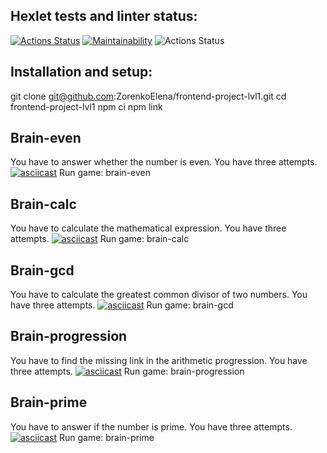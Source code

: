 ## Hexlet tests and linter status:
[![Actions Status](https://github.com/ZorenkoElena/frontend-project-lvl1/workflows/hexlet-check/badge.svg)](https://github.com/ZorenkoElena/frontend-project-lvl1/actions)
[![Maintainability](https://api.codeclimate.com/v1/badges/7c08c1438e484136a38a/maintainability)](https://codeclimate.com/github/ZorenkoElena/frontend-project-lvl1/maintainability)
![Actions Status](https://github.com/ZorenkoElena/frontend-project-lvl1/actions/workflows/linter-status.yml/badge.svg)

## Installation and setup:
git clone git@github.com:ZorenkoElena/frontend-project-lvl1.git
cd frontend-project-lvl1
npm ci
npm link

## Brain-even
You have to answer whether the number is even. You have three attempts.
[![asciicast](https://asciinema.org/a/KzYy4yeAjMwU6dx0EpMH6YpxX.svg)](https://asciinema.org/a/KzYy4yeAjMwU6dx0EpMH6YpxX)
Run game: brain-even

## Brain-calc
You have to calculate the mathematical expression. You have three attempts.
[![asciicast](https://asciinema.org/a/8WEdN557LyBqdvK8cxAibH55f.svg)](https://asciinema.org/a/8WEdN557LyBqdvK8cxAibH55f)
Run game: brain-calc

## Brain-gcd
You have to calculate the greatest common divisor of two numbers. You have three attempts.
[![asciicast](https://asciinema.org/a/QVcNlGSxg3iFvcfv0NgNPTHKU.svg)](https://asciinema.org/a/QVcNlGSxg3iFvcfv0NgNPTHKU)
Run game: brain-gcd

## Brain-progression
You have to find the missing link in the arithmetic progression. You have three attempts.
[![asciicast](https://asciinema.org/a/Yk2Tqx3xFwgJOZJpeBJTTC1Z8.svg)](https://asciinema.org/a/Yk2Tqx3xFwgJOZJpeBJTTC1Z8)
Run game: brain-progression

## Brain-prime 
You have to answer if the number is prime. You have three attempts.
[![asciicast](https://asciinema.org/a/Jvg3Xgq4HY5OSYxFmhNfO5LDg.svg)](https://asciinema.org/a/Jvg3Xgq4HY5OSYxFmhNfO5LDg)
Run game: brain-prime